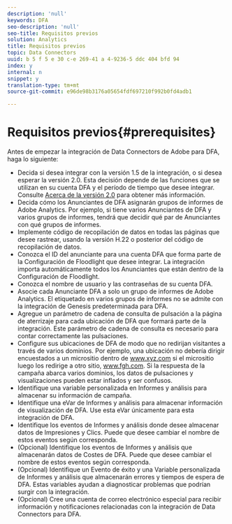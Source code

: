 ```yaml
---
description: 'null'
keywords: DFA
seo-description: 'null'
seo-title: Requisitos previos
solution: Analytics
title: Requisitos previos
topic: Data Connectors
uuid: b 5 f 5 e 30 c-e 269-41 a 4-9236-5 ddc 404 bfd 94
index: y
internal: n
snippet: y
translation-type: tm+mt
source-git-commit: e96de98b3176a05654fdf697210f992b0fd4adb1

---
```



# Requisitos previos{#prerequisites}

Antes de empezar la integración de Data Connectors de Adobe para DFA, haga lo siguiente:

* Decida si desea integrar con la versión 1.5 de la integración, o si desea esperar la versión 2.0. Esta decisión depende de las funciones que se utilizan en su cuenta DFA y el período de tiempo que desee integrar. Consulte [Acerca de la versión 2.0](../dfa-data-connector-analytics/dfa-version-differences.md#concept-2c7d6a6ab8524dccad96ea0c17228664) para obtener más información.
* Decida cómo los Anunciantes de DFA asignarán grupos de informes de Adobe Analytics. Por ejemplo, si tiene varios Anunciantes de DFA y varios grupos de informes, tendrá que decidir qué par de Anunciantes con qué grupos de informes.
* Implemente código de recopilación de datos en todas las páginas que desee rastrear, usando la versión H.22 o posterior del código de recopilación de datos.
* Conozca el ID del anunciante para una cuenta DFA que forma parte de la Configuración de Floodlight que desee integrar. La integración importa automáticamente todos los Anunciantes que están dentro de la Configuración de Floodlight.
* Conozca el nombre de usuario y las contraseñas de su cuenta DFA.
* Asocie cada Anunciante DFA a solo un grupo de informes de Adobe Analytics. El etiquetado en varios grupos de informes no se admite con la integración de Genesis predeterminada para DFA.
* Agregue un parámetro de cadena de consulta de pulsación a la página de aterrizaje para cada ubicación de DFA que formará parte de la integración. Este parámetro de cadena de consulta es necesario para contar correctamente las pulsaciones.
* Configure sus ubicaciones de DFA de modo que no redirijan visitantes a través de varios dominios. Por ejemplo, una ubicación no debería dirigir encuestados a un micrositio dentro de www.xyz.com si el micrositio luego los redirige a otro sitio, www.fgh.com. Si la respuesta de la campaña abarca varios dominios, los datos de pulsaciones y visualizaciones pueden estar inflados y ser confusos.
* Identifique una variable personalizada en Informes y análisis para almacenar su información de campaña.
* Identifique una eVar de Informes y análisis para almacenar información de visualización de DFA. Use esta eVar únicamente para esta integración de DFA.
* Identifique los eventos de Informes y análisis donde desee almacenar datos de Impresiones y Clics. Puede que desee cambiar el nombre de estos eventos según corresponda. 
* (Opcional) Identifique los eventos de Informes y análisis que almacenarán datos de Costes de DFA. Puede que desee cambiar el nombre de estos eventos según corresponda. 
* (Opcional) Identifique un Evento de éxito y una Variable personalizada de Informes y análisis que almacenarán errores y tiempos de espera de DFA. Estas variables ayudan a diagnosticar problemas que podrían surgir con la integración.
* (Opcional) Cree una cuenta de correo electrónico especial para recibir información y notificaciones relacionadas con la integración de Data Connectors para DFA.

